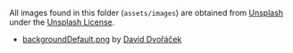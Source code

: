 All images found in this folder (`assets/images`) are obtained from [Unsplash](https://unsplash.com/) under the [Unsplash License](https://unsplash.com/license).

 - [backgroundDefault.png](/src/client/assets/images) by [David Dvořáček](https://unsplash.com/@dafidvor)

